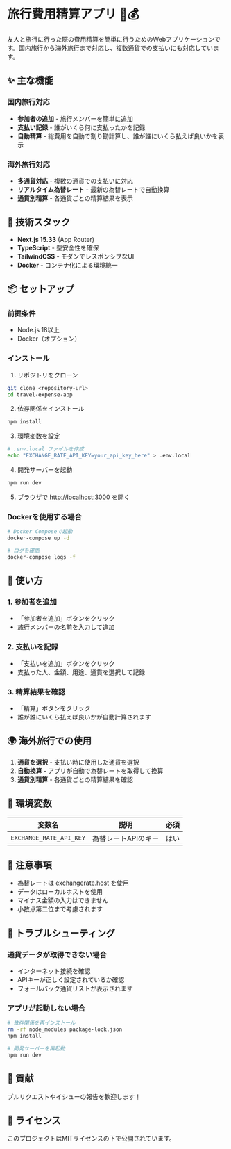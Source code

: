 # 旅行費用精算アプリ 🧳💰

友人と旅行に行った際の費用精算を簡単に行うためのWebアプリケーションです。国内旅行から海外旅行まで対応し、複数通貨での支払いにも対応しています。

## ✨ 主な機能

### 国内旅行対応
- **参加者の追加** - 旅行メンバーを簡単に追加
- **支払い記録** - 誰がいくら何に支払ったかを記録
- **自動精算** - 総費用を自動で割り勘計算し、誰が誰にいくら払えば良いかを表示

### 海外旅行対応
- **多通貨対応** - 複数の通貨での支払いに対応
- **リアルタイム為替レート** - 最新の為替レートで自動換算
- **通貨別精算** - 各通貨ごとの精算結果を表示

## 🚀 技術スタック

- **Next.js 15.33** (App Router)
- **TypeScript** - 型安全性を確保
- **TailwindCSS** - モダンでレスポンシブなUI
- **Docker** - コンテナ化による環境統一

## 📦 セットアップ

### 前提条件
- Node.js 18以上
- Docker（オプション）

### インストール

1. リポジトリをクローン
```bash
git clone <repository-url>
cd travel-expense-app
```

2. 依存関係をインストール
```bash
npm install
```

3. 環境変数を設定
```bash
# .env.local ファイルを作成
echo "EXCHANGE_RATE_API_KEY=your_api_key_here" > .env.local
```

4. 開発サーバーを起動
```bash
npm run dev
```

5. ブラウザで [http://localhost:3000](http://localhost:3000) を開く

### Dockerを使用する場合

```bash
# Docker Composeで起動
docker-compose up -d

# ログを確認
docker-compose logs -f
```

## 🎯 使い方

### 1. 参加者を追加
- 「参加者を追加」ボタンをクリック
- 旅行メンバーの名前を入力して追加

### 2. 支払いを記録
- 「支払いを追加」ボタンをクリック
- 支払った人、金額、用途、通貨を選択して記録

### 3. 精算結果を確認
- 「精算」ボタンをクリック
- 誰が誰にいくら払えば良いかが自動計算されます

## 🌍 海外旅行での使用

1. **通貨を選択** - 支払い時に使用した通貨を選択
2. **自動換算** - アプリが自動で為替レートを取得して換算
3. **通貨別精算** - 各通貨ごとの精算結果を確認

## 🔧 環境変数

| 変数名 | 説明 | 必須 |
|--------|------|------|
| `EXCHANGE_RATE_API_KEY` | 為替レートAPIのキー | はい |

## 📝 注意事項

- 為替レートは [exchangerate.host](https://exchangerate.host/) を使用
- データはローカルホストを使用
- マイナス金額の入力はできません
- 小数点第二位まで考慮されます

## 🐛 トラブルシューティング

### 通貨データが取得できない場合
- インターネット接続を確認
- APIキーが正しく設定されているか確認
- フォールバック通貨リストが表示されます

### アプリが起動しない場合
```bash
# 依存関係を再インストール
rm -rf node_modules package-lock.json
npm install

# 開発サーバーを再起動
npm run dev
```

## 🤝 貢献

プルリクエストやイシューの報告を歓迎します！

## 📄 ライセンス

このプロジェクトはMITライセンスの下で公開されています。

